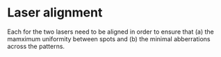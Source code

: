 # Laser alignment

Each for the two lasers need to be aligned in order to ensure that (a) the mamximum uniformity between spots and (b) the minimal abberrations across the patterns.